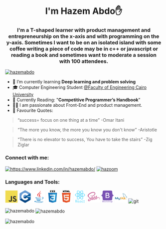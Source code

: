 <h1 align="center">I'm Hazem Abdo✋</h1>
<h3 align="center">I'm a T-shaped learner with product management and entrepreneurship on the x-axis and with programming on the y-axis. Sometimes I want to be on an isolated island with some coffee writing a piece of code may be in c++ or javascript or reading a book and sometimes want to moderate a session with 100 attendees.</h3>

<p align="left"> <a href="https://github.com/ryo-ma/github-profile-trophy"><img src="https://github-profile-trophy.vercel.app/?username=hazemabdo" alt="hazemabdo" /></a> </p>

- 🌱 I’m currently learning **Deep learning and problem solving**
- 🎓 Computer Engineering Student  <a href="http://eng.cu.edu.eg/ar/">@Faculty of Engineering Cairo University</a>
- 📖 Currently Reading: "**Competitive Programmer’s Handbook**"
- 🏃‍♂️ I am passionate about Front-End and product management.
- 💬 Favourite Quotes: 
 > “success= focus on one thing at a time” -Omar Itani
 
 > “The more you know, the more you know you don't know” -Aristotle
 
 > “There is no elevator to success, You have to take the stairs” -Zig Ziglar


<h3 align="left">Connect with me:</h3>
<p align="left">
  <a href="https://www.linkedin.com/in/hazemabdo/" target="blank"><img align="center" src="https://raw.githubusercontent.com/rahuldkjain/github-profile-readme-generator/master/src/images/icons/Social/linked-in-alt.svg" alt="https://www.linkedin.com/in/hazemabdo/" height="30" width="40" /></a>
<a href="https://www.hackerrank.com/Hazoom" target="blank"><img align="center" src="https://raw.githubusercontent.com/rahuldkjain/github-profile-readme-generator/master/src/images/icons/Social/hackerrank.svg" alt="hazoom" height="30" width="40" /></a>
<h3 align="left">Languages and Tools:</h3>
<p align="left"> 
<img src="https://raw.githubusercontent.com/devicons/devicon/master/icons/javascript/javascript-original.svg" alt="javascript" width="40" height="40"/> 
<img src="https://raw.githubusercontent.com/devicons/devicon/master/icons/cplusplus/cplusplus-original.svg" alt="cplusplus" width="40" height="40"/>
<img src="https://raw.githubusercontent.com/devicons/devicon/master/icons/java/java-original.svg" alt="java" width="40" height="40"/> 
<img src="https://raw.githubusercontent.com/devicons/devicon/master/icons/css3/css3-original-wordmark.svg" alt="css3" width="40" height="40"/> 
<img src="https://raw.githubusercontent.com/devicons/devicon/master/icons/html5/html5-original-wordmark.svg" alt="html5" width="40" height="40"/> 
<img src="https://raw.githubusercontent.com/devicons/devicon/master/icons/react/react-original-wordmark.svg" alt="react" width="40" height="40"/> 
<img src="https://raw.githubusercontent.com/devicons/devicon/master/icons/sass/sass-original.svg" alt="sass" width="40" height="40"/> 
<img src="https://raw.githubusercontent.com/devicons/devicon/master/icons/bootstrap/bootstrap-plain-wordmark.svg" alt="bootstrap" width="40" height="40"/> 
<img src="https://raw.githubusercontent.com/devicons/devicon/master/icons/mysql/mysql-original-wordmark.svg" alt="mysql" width="40" height="40"/> 
<img src="https://www.vectorlogo.zone/logos/git-scm/git-scm-icon.svg" alt="git" width="40" height="40"/> 
 </p>

<p><img align="left" src="https://github-readme-stats.vercel.app/api/top-langs?username=hazemabdo&show_icons=true&locale=en&layout=compact" alt="hazemabdo" /></p>

<p>&nbsp;<img align="center" src="https://github-readme-stats.vercel.app/api?username=hazemabdo&show_icons=true&locale=en" alt="hazemabdo" /></p>

<p><img align="center" src="https://github-readme-streak-stats.herokuapp.com/?user=hazemabdo&" alt="hazemabdo" /></p>
